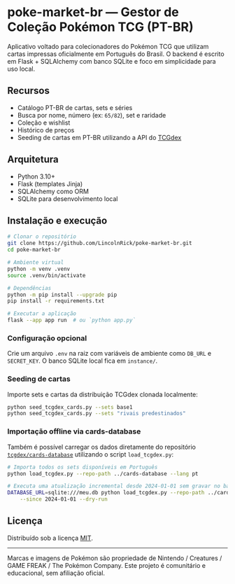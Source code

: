 # poke-market-br — Gestor de Coleção Pokémon TCG (PT-BR)

Aplicativo voltado para colecionadores do Pokémon TCG
que utilizam cartas impressas oficialmente em Português do Brasil.
O backend é escrito em Flask + SQLAlchemy com banco SQLite e foco em
simplicidade para uso local.

## Recursos
- Catálogo PT-BR de cartas, sets e séries
- Busca por nome, número (ex: `65/82`), set e raridade
- Coleção e wishlist
- Histórico de preços
- Seeding de cartas em PT-BR utilizando a API do [TCGdex](https://www.tcgdex.net/)

## Arquitetura
- Python 3.10+
- Flask (templates Jinja)
- SQLAlchemy como ORM
- SQLite para desenvolvimento local

## Instalação e execução
```bash
# Clonar o repositório
git clone https://github.com/LincolnRick/poke-market-br.git
cd poke-market-br

# Ambiente virtual
python -m venv .venv
source .venv/bin/activate

# Dependências
python -m pip install --upgrade pip
pip install -r requirements.txt

# Executar a aplicação
flask --app app run  # ou `python app.py`
```

### Configuração opcional
Crie um arquivo `.env` na raiz com variáveis de ambiente como
`DB_URL` e `SECRET_KEY`. O banco SQLite local fica em `instance/`.

### Seeding de cartas
Importe sets e cartas da distribuição TCGdex clonada localmente:
```bash
python seed_tcgdex_cards.py --sets base1
python seed_tcgdex_cards.py --sets "rivais predestinados"
```

### Importação offline via cards-database
Também é possível carregar os dados diretamente do repositório
[`tcgdex/cards-database`](https://github.com/tcgdex/cards-database)
utilizando o script `load_tcgdex.py`:

```bash
# Importa todos os sets disponíveis em Português
python load_tcgdex.py --repo-path ../cards-database --lang pt

# Executa uma atualização incremental desde 2024-01-01 sem gravar no banco
DATABASE_URL=sqlite:///meu.db python load_tcgdex.py --repo-path ../cards-database \
    --since 2024-01-01 --dry-run
```

## Licença
Distribuído sob a licença [MIT](LICENSE).

---
Marcas e imagens de Pokémon são propriedade de Nintendo / Creatures /
GAME FREAK / The Pokémon Company. Este projeto é comunitário e
educacional, sem afiliação oficial.
